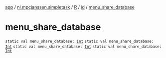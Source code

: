 [app](../../../index.md) / [nl.mpcjanssen.simpletask](../../index.md) / [R](../index.md) / [id](index.md) / [menu_share_database](.)

# menu_share_database

`static val menu_share_database: `[`Int`](https://kotlinlang.org/api/latest/jvm/stdlib/kotlin/-int/index.html)
`static val menu_share_database: `[`Int`](https://kotlinlang.org/api/latest/jvm/stdlib/kotlin/-int/index.html)
`static val menu_share_database: `[`Int`](https://kotlinlang.org/api/latest/jvm/stdlib/kotlin/-int/index.html)
`static val menu_share_database: `[`Int`](https://kotlinlang.org/api/latest/jvm/stdlib/kotlin/-int/index.html)